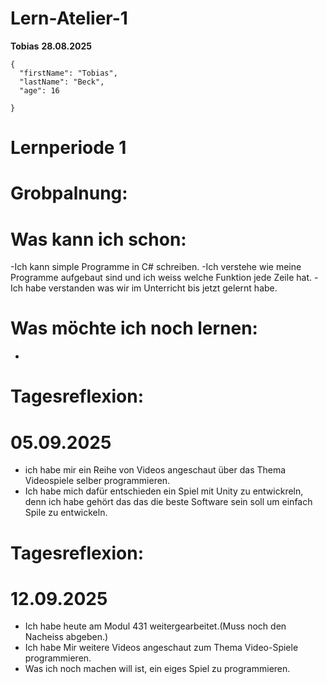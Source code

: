 # Lern-Atelier-1
**Tobias**
**28.08.2025**

```
{
  "firstName": "Tobias",
  "lastName": "Beck",
  "age": 16
  
}
```

 # Lernperiode 1 


# Grobpalnung:
# Was kann ich schon:
-Ich kann simple Programme in C# schreiben.
-Ich verstehe wie meine Programme aufgebaut sind und ich weiss welche Funktion jede Zeile hat.
-Ich habe verstanden was wir im Unterricht bis jetzt gelernt habe. 

# Was möchte ich noch lernen:
-





# Tagesreflexion:
# 05.09.2025

- ich habe mir ein Reihe von Videos angeschaut über das Thema Videospiele selber programmieren.
- Ich habe mich dafür entschieden ein Spiel mit Unity zu entwickreln, denn ich habe gehört das das die beste Software sein soll um einfach Spile zu entwickeln.





# Tagesreflexion:
# 12.09.2025

- Ich habe heute am Modul 431 weitergearbeitet.(Muss noch den Nacheiss abgeben.)
- Ich habe Mir weitere Videos angeschaut zum Thema Video-Spiele programmieren.
- Was ich noch machen will ist, ein eiges Spiel zu programmieren.






